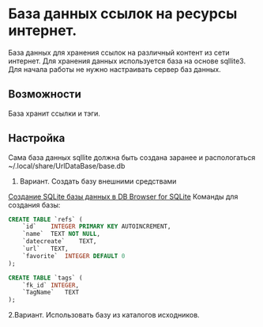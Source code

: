 # База данных ссылок на ресурсы интернет.

База данных для хранения ссылок на различный контент из сети интернет.
Для хранения данных используется база на основе sqllite3. Для начала работы
не нужно настраивать сервер баз данных.

## Возможности

База хранит ссылки и тэги.

## Настройка

Сама база данных sqllite должна быть создана заранее и распологаться
~/.local/share/UrlDataBase/base.db

1. Вариант. Создать базу внешними средствами

[Создание SQLite базы данных в DB Browser for SQLite](http://blog.harrix.org/article/5154)
Команды для создания базы:
```sql
CREATE TABLE `refs` (
	`id`	INTEGER PRIMARY KEY AUTOINCREMENT,
	`name`	TEXT NOT NULL,
	`datecreate`	TEXT,
	`url`	TEXT,
	`favorite`	INTEGER DEFAULT 0
);

CREATE TABLE `tags` (
	`fk_id`	INTEGER,
	`TagName`	TEXT
);
```

2.Вариант. Использовать базу из каталогов исходников.


